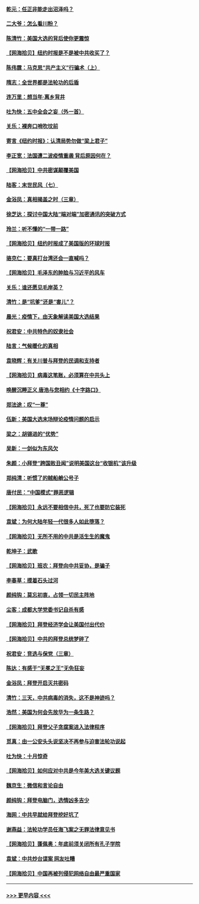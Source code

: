 #### [乾元：任正非能走出沼泽吗？](../pages/nsc993/n12515831.md?t=11011201) 
#### [二大爷：怎么看川粉？](../pages/nsc993/n12515820.md?t=11011201) 
#### [陈清竹：美国大选的背后使你更震惊](../pages/nsc993/n12515589.md?t=11011201) 
#### [【网海拾贝】纽约时报是不是被中共收买了？](../pages/nsc993/n12515122.md?t=11011201) 
#### [陈伟霆：马克思“共产主义”行骗术（上）](../pages/nsc993/n12510217.md?t=11011201) 
#### [隋志：全世界都是法轮功的后盾](../pages/nsc993/n12510636.md?t=11011201) 
#### [连万里：想当年‧离乡背井](../pages/nsc993/n12510623.md?t=11011201) 
#### [吐为快：五中全会之妄（外一首）](../pages/nsc993/n12510470.md?t=11011201) 
#### [关乐：裸奔口哨吹坟前](../pages/nsc993/n12510403.md?t=11011201) 
#### [寄言《纽约时报》：认清局势勿做“梁上君子”](../pages/nsc993/n12510042.md?t=11011201) 
#### [李正宽：法国遭二波疫情重袭 背后原因何在？](../pages/nsc993/n12509971.md?t=11011201) 
#### [【网海拾贝】中共密谋颠覆美国](../pages/nsc993/n12509816.md?t=11011201) 
#### [陆客：末世民风（七）](../pages/nsc993/n12507822.md?t=11011201) 
#### [金浴凤：真相揭盖之时（三章）](../pages/nsc993/n12507804.md?t=11011201) 
#### [徐芝达：探讨中国大陆“端对端”加密通讯的突破方式](../pages/nsc993/n12507682.md?t=11011201) 
#### [玲兰：听不懂的“一带一路”](../pages/nsc993/n12507669.md?t=11011201) 
#### [【网海拾贝】纽约时报成了美国版的环球时报](../pages/nsc993/n12507053.md?t=11011201) 
#### [骆克仁：要真打台湾还会一直喊吗？](../pages/nsc993/n12506843.md?t=11011201) 
#### [【网海拾贝】毛泽东的肿脸与习近平的风车](../pages/nsc993/n12504537.md?t=11011201) 
#### [关乐：谁还愿见毛岸英？](../pages/nsc993/n12503866.md?t=11011201) 
#### [清竹：是“坑爹”还是“害儿”？](../pages/nsc993/n12503034.md?t=11011201) 
#### [晨光：疫情下，由天象解读美国大选结果](../pages/nsc993/n12502536.md?t=11011201) 
#### [祝君安：中共特色的奴隶社会](../pages/nsc993/n12501529.md?t=11011201) 
#### [陆言：气候暖化的真相](../pages/nsc993/n12501183.md?t=11011201) 
#### [袁晓辉：有关川普与拜登的民调和支持者](../pages/nsc993/n12500433.md?t=11011201) 
#### [【网海拾贝】病毒这笔账，必须算在中共头上](../pages/nsc993/n12500320.md?t=11011201) 
#### [唤醒沉睡正义 唐浩与您相约《十字路口》](../pages/nsc993/n12497980.md?t=11011201) 
#### [郑法途：叹“一尊”](../pages/nsc993/n12498837.md?t=11011201) 
#### [伍新：美国大选末场辩论疫情问题的启示](../pages/nsc993/n12498829.md?t=11011201) 
#### [梁之：胡锡进的“优势”](../pages/nsc993/n12498780.md?t=11011201) 
#### [吴新：一剑似为东风欠](../pages/nsc993/n12498772.md?t=11011201) 
#### [朱颜：小拜登“跨国败丑闻”说明美国这台“收银机”该升级](../pages/nsc993/n12498731.md?t=11011201) 
#### [郑纯清：听惯了的贼船艄公号子](../pages/nsc993/n12498721.md?t=11011201) 
#### [唐付民：“中国模式”罪恶逻辑](../pages/nsc993/n12498310.md?t=11011201) 
#### [【网海拾贝】永远不要相信中共，死了也要防它装死](../pages/nsc993/n12498162.md?t=11011201) 
#### [袁斌：为何大陆年轻一代很多人如此堕落？](../pages/nsc993/n12495696.md?t=11011201) 
#### [【网海拾贝】无所不用的中共是活生生的魔鬼](../pages/nsc993/n12495621.md?t=11011201) 
#### [乾坤子：武歌](../pages/nsc993/n12493391.md?t=11011201) 
#### [【网海拾贝】班农：拜登向中共妥协，是骗子](../pages/nsc993/n12492877.md?t=11011201) 
#### [李春草：摸着石头过河](../pages/nsc993/n12491121.md?t=11011201) 
#### [颜纯钩：莫忘初衷，占领一切民主阵地](../pages/nsc993/n12490965.md?t=11011201) 
#### [尘客：成都大学党委书记自杀有感](../pages/nsc993/n12490950.md?t=11011201) 
#### [【网海拾贝】拜登经济学会让美国付出代价](../pages/nsc993/n12489662.md?t=11011201) 
#### [【网海拾贝】中共的拜登总统梦碎了](../pages/nsc993/n12487896.md?t=11011201) 
#### [祝君安：竞选与保党（三章）](../pages/nsc993/n12487258.md?t=11011201) 
#### [陈达：有感于“无冕之王”无免狂妄](../pages/nsc993/n12485133.md?t=11011201) 
#### [金浴凤：拜登开启灭共密码](../pages/nsc993/n12485125.md?t=11011201) 
#### [清竹：三天，中共病毒的消失，这不是神迹吗？](../pages/nsc993/n12485027.md?t=11011201) 
#### [浩然：美国为何会先放华为一条生路？](../pages/nsc993/n12484997.md?t=11011201) 
#### [【网海拾贝】拜登父子贪腐案进入法律程序](../pages/nsc993/n12484957.md?t=11011201) 
#### [觅真：由一公安头头说坚决不再参与迫害法轮功说起](../pages/nsc993/n12484212.md?t=11011201) 
#### [吐为快：十月惊奇](../pages/nsc993/n12484172.md?t=11011201) 
#### [【网海拾贝】如何应对中共是今年美大选关键议题](../pages/nsc993/n12483755.md?t=11011201) 
#### [魏京生：微信和言论自由](../pages/nsc993/n12483372.md?t=11011201) 
#### [颜纯钩：拜登电脑门，选情凶多吉少](../pages/nsc993/n12482666.md?t=11011201) 
#### [海网：中共早就给拜登挖好坑了](../pages/nsc993/n12482660.md?t=11011201) 
#### [谢燕益：法轮功学员任海飞案之无罪法律意见书](../pages/nsc993/n12482512.md?t=11011201) 
#### [【网海拾贝】蓬佩奥：年底前须关闭所有孔子学院](../pages/nsc993/n12482443.md?t=11011201) 
#### [袁斌：中共炒台谍案 网友吐糟](../pages/nsc993/n12481564.md?t=11011201) 
#### [【网海拾贝】中国再被列侵犯网络自由最严重国家](../pages/nsc993/n12479643.md?t=11011201) 

----
#### [ >>> 更早内容 <<< ](../indexes/nsc993-earlier.md)
